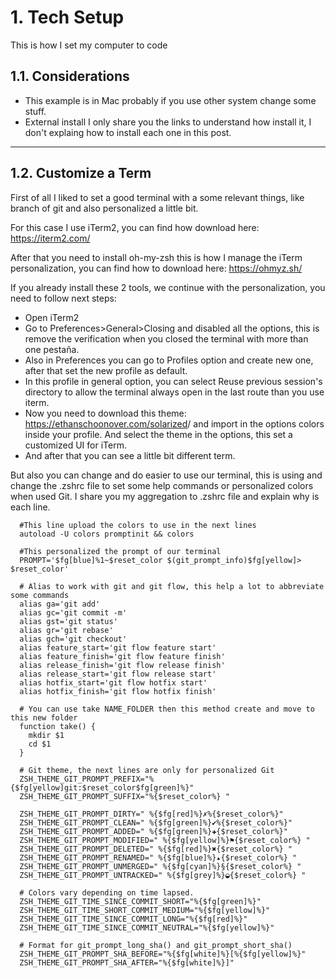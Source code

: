 # 1. Tech Setup

This is how I set my computer to code

## 1.1. Considerations

- This example is in Mac probably if you use other system change some stuff.
- External install I only share you the links to understand how install it, I don't explaing how to install each one in this post.

---

## 1.2. Customize a Term

First of all I liked to set a good terminal with a some relevant things, like branch of git and also personalized a little bit.

For this case I use iTerm2, you can find how download here: <https://iterm2.com/>

After that you need to install oh-my-zsh this is how I manage the iTerm personalization, you can find how to download here: <https://ohmyz.sh/>

If you already install these 2 tools, we continue with the personalization, you need to follow next steps:

- Open iTerm2
- Go to Preferences>General>Closing and disabled all the options, this is remove the verification when you closed the terminal with more than one pestaña.
- Also in Preferences you can go to Profiles option and create new one, after that set the new profile as default.
- In this profile in general option, you can select Reuse previous session's directory to allow the terminal always open in the last route than you use iterm.
- Now you need to download this theme: <https://ethanschoonover.com/solarized>/ and import in the options colors inside your profile. And select the theme in the options, this set a customized UI for iTerm.
- And after that you can see a little bit different term.

But also you can change and do easier to use our terminal, this is using and change the .zshrc file to set some help commands or personalized colors when used Git. I share you my aggregation to .zshrc file and explain why is each line.

```shell
  #This line upload the colors to use in the next lines
  autoload -U colors promptinit && colors

  #This personalized the prompt of our terminal
  PROMPT='$fg[blue]%1~$reset_color $(git_prompt_info)$fg[yellow]> $reset_color'

  # Alias to work with git and git flow, this help a lot to abbreviate some commands
  alias ga='git add'
  alias gc='git commit -m'
  alias gst='git status'
  alias gr='git rebase'
  alias gch='git checkout'
  alias feature_start='git flow feature start'
  alias feature_finish='git flow feature finish'
  alias release_finish='git flow release finish'
  alias release_start='git flow release start'
  alias hotfix_start='git flow hotfix start'
  alias hotfix_finish='git flow hotfix finish'

  # You can use take NAME_FOLDER then this method create and move to this new folder
  function take() {
    mkdir $1
    cd $1
  }

  # Git theme, the next lines are only for personalized Git
  ZSH_THEME_GIT_PROMPT_PREFIX="%{$fg[yellow]git:$reset_color$fg[green]%}"
  ZSH_THEME_GIT_PROMPT_SUFFIX="%{$reset_color%} "

  ZSH_THEME_GIT_PROMPT_DIRTY=" %{$fg[red]%}✗%{$reset_color%}"
  ZSH_THEME_GIT_PROMPT_CLEAN=" %{$fg[green]%}✔%{$reset_color%}"
  ZSH_THEME_GIT_PROMPT_ADDED=" %{$fg[green]%}✚{$reset_color%}"
  ZSH_THEME_GIT_PROMPT_MODIFIED=" %{$fg[yellow]%}⚑{$reset_color%} "
  ZSH_THEME_GIT_PROMPT_DELETED=" %{$fg[red]%}✖{$reset_color%} "
  ZSH_THEME_GIT_PROMPT_RENAMED=" %{$fg[blue]%}▴{$reset_color%} "
  ZSH_THEME_GIT_PROMPT_UNMERGED=" %{$fg[cyan]%}§{$reset_color%} "
  ZSH_THEME_GIT_PROMPT_UNTRACKED=" %{$fg[grey]%}◒{$reset_color%} "

  # Colors vary depending on time lapsed.
  ZSH_THEME_GIT_TIME_SINCE_COMMIT_SHORT="%{$fg[green]%}"
  ZSH_THEME_GIT_TIME_SHORT_COMMIT_MEDIUM="%{$fg[yellow]%}"
  ZSH_THEME_GIT_TIME_SINCE_COMMIT_LONG="%{$fg[red]%}"
  ZSH_THEME_GIT_TIME_SINCE_COMMIT_NEUTRAL="%{$fg[yellow]%}"

  # Format for git_prompt_long_sha() and git_prompt_short_sha()
  ZSH_THEME_GIT_PROMPT_SHA_BEFORE="%{$fg[white]%}[%{$fg[yellow]%}"
  ZSH_THEME_GIT_PROMPT_SHA_AFTER="%{$fg[white]%}]"
```
